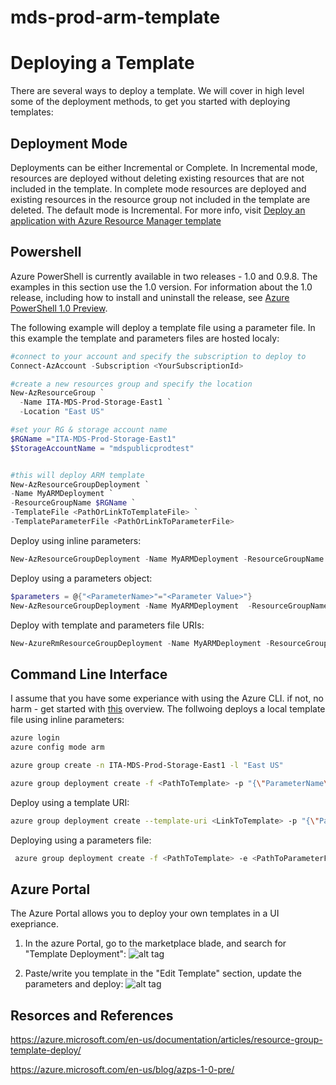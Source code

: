 # mds-prod-arm-template

#  Deploying a Template
There are several ways to deploy a template.
We will cover in high level some of the deployment methods, to get you started with deploying templates:

## Deployment Mode
Deployments can be either Incremental or Complete. In Incremental mode, resources are deployed without deleting existing resources that are not included in the template. In complete mode resources are deployed and existing resources in the resource group not included in the template are deleted. The default mode is Incremental. For more info, visit [Deploy an application with Azure Resource Manager template](https://azure.microsoft.com/en-gb/documentation/articles/resource-group-template-deploy/)

## Powershell
Azure PowerShell is currently available in two releases - 1.0 and 0.9.8. The examples in this section use the 1.0 version.
For information about the 1.0 release, including how to install and uninstall the release, see [Azure PowerShell 1.0 Preview](https://azure.microsoft.com/en-us/blog/azps-1-0-pre/). 

The following example will deploy a template file using a parameter file. In this example the template and parameters files are hosted localy:
```powershell
#connect to your account and specify the subscription to deploy to
Connect-AzAccount -Subscription <YourSubscriptionId>

#create a new resources group and specify the location
New-AzResourceGroup `
  -Name ITA-MDS-Prod-Storage-East1 `
  -Location "East US"

#set your RG & storage account name
$RGName ="ITA-MDS-Prod-Storage-East1"
$StorageAccountName = "mdspublicprodtest"


#this will deploy ARM template
New-AzResourceGroupDeployment `
-Name MyARMDeployment `
-ResourceGroupName $RGName `
-TemplateFile <PathOrLinkToTemplateFile> `
-TemplateParameterFile <PathOrLinkToParameterFile>
```

Deploy using inline parameters:
```powershell
New-AzResourceGroupDeployment -Name MyARMDeployment -ResourceGroupName ITA-MDS-Prod-Storage-East1  -TemplateFile <PathOrLinkToTemplate> -myParameterName "parameterValue"
```

Deploy using a parameters object:
```powershell
$parameters = @{"<ParameterName>"="<Parameter Value>"}
New-AzResourceGroupDeployment -Name MyARMDeployment  -ResourceGroupName ITA-MDS-Prod-Storage-East1 -TemplateFile <PathOrLinkToTemplate> -TemplateParameterObject $parameters
```

Deploy with template and parameters file URIs:
```powershell
New-AzureRmResourceGroupDeployment -Name MyARMDeployment -ResourceGroupName ITA-MDS-Prod-Storage-East1 -TemplateUri <template uri> -TemplateParameterUri <parameters file uri>
```
## Command Line Interface
I assume that you have some experiance with using the Azure CLI. if not, no harm - get started with [this](https://azure.microsoft.com/en-us/documentation/articles/xplat-cli-azure-resource-manager/) overview.
The follwoing deploys a local template file using inline parameters:
```bash
azure login
azure config mode arm

azure group create -n ITA-MDS-Prod-Storage-East1 -l "East US"

azure group deployment create -f <PathToTemplate> -p "{\"ParameterName\":{\"value\":\"ParameterValue\"}}" -g ITA-MDS-Prod-Storage-East1 -n MyARMDeployment
```
Deploy using a template URI:
```bash
azure group deployment create --template-uri <LinkToTemplate> -p "{\"ParameterName\":{\"value\":\"ParameterValue\"}}" -g ITA-MDS-Prod-Storage-East1 -n MyARMDeployment
 ```
 
Deploying using a parameters file:
```bash
 azure group deployment create -f <PathToTemplate> -e <PathToParameterFile> -g  -n MyARMDeployment
```

## Azure Portal
The Azure Portal allows you to deploy your own templates in a UI exepriance. 

1. In the azure Portal, go to the marketplace blade, and search for "Template Deployment":
![alt tag](../images/template_deployment_portal1.png)

2. Paste/write you template in the "Edit Template" section, update the parameters and deploy:
![alt tag](../images/template_deployment_portal2.png)

## Resorces and References
https://azure.microsoft.com/en-us/documentation/articles/resource-group-template-deploy/

https://azure.microsoft.com/en-us/blog/azps-1-0-pre/